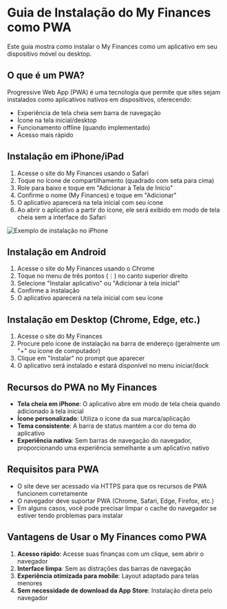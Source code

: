 # Guia de Instalação do My Finances como PWA

Este guia mostra como instalar o My Finances como um aplicativo em seu dispositivo móvel ou desktop.

## O que é um PWA?

Progressive Web App (PWA) é uma tecnologia que permite que sites sejam instalados como aplicativos nativos em dispositivos, oferecendo:

- Experiência de tela cheia sem barra de navegação
- Ícone na tela inicial/desktop
- Funcionamento offline (quando implementado)
- Acesso mais rápido

## Instalação em iPhone/iPad

1. Acesse o site do My Finances usando o Safari
2. Toque no ícone de compartilhamento (quadrado com seta para cima)
3. Role para baixo e toque em "Adicionar à Tela de Início"
4. Confirme o nome (My Finances) e toque em "Adicionar"
5. O aplicativo aparecerá na tela inicial com seu ícone
6. Ao abrir o aplicativo a partir do ícone, ele será exibido em modo de tela cheia sem a interface do Safari

![Exemplo de instalação no iPhone](https://developer.apple.com/wwdc/images/add-to-home-screen.png)

## Instalação em Android

1. Acesse o site do My Finances usando o Chrome
2. Toque no menu de três pontos (⋮) no canto superior direito
3. Selecione "Instalar aplicativo" ou "Adicionar à tela inicial"
4. Confirme a instalação
5. O aplicativo aparecerá na tela inicial com seu ícone

## Instalação em Desktop (Chrome, Edge, etc.)

1. Acesse o site do My Finances
2. Procure pelo ícone de instalação na barra de endereço (geralmente um "+" ou ícone de computador)
3. Clique em "Instalar" no prompt que aparecer
4. O aplicativo será instalado e estará disponível no menu iniciar/dock

## Recursos do PWA no My Finances

- **Tela cheia em iPhone**: O aplicativo abre em modo de tela cheia quando adicionado à tela inicial
- **Ícone personalizado**: Utiliza o ícone da sua marca/aplicação
- **Tema consistente**: A barra de status mantém a cor do tema do aplicativo
- **Experiência nativa**: Sem barras de navegação do navegador, proporcionando uma experiência semelhante a um aplicativo nativo

## Requisitos para PWA

- O site deve ser acessado via HTTPS para que os recursos de PWA funcionem corretamente
- O navegador deve suportar PWA (Chrome, Safari, Edge, Firefox, etc.)
- Em alguns casos, você pode precisar limpar o cache do navegador se estiver tendo problemas para instalar

## Vantagens de Usar o My Finances como PWA

1. **Acesso rápido**: Acesse suas finanças com um clique, sem abrir o navegador
2. **Interface limpa**: Sem as distrações das barras de navegação
3. **Experiência otimizada para mobile**: Layout adaptado para telas menores
4. **Sem necessidade de download da App Store**: Instalação direta pelo navegador